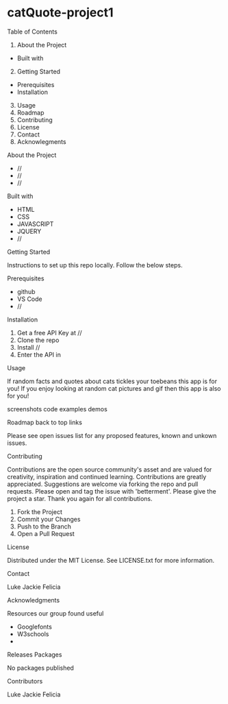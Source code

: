 # catQuote-project1

Table of Contents
1. About the Project
* Built with
2. Getting Started
* Prerequisites
* Installation
3. Usage
4. Roadmap
5. Contributing
6. License
7. Contact
8. Acknowlegments

About the Project

* //
* //
* //


Built with

* HTML
* CSS
* JAVASCRIPT
* JQUERY
* //

Getting Started

Instructions to set up this repo locally. Follow the below steps.

Prerequisites

* github
* VS Code
* //

Installation

1. Get a free API Key at //
2. Clone the repo
3. Install //
4. Enter the API in 

Usage

If random facts and quotes about cats tickles your toebeans this app is for you! If you enjoy looking at random cat pictures and gif then this app is also for you! 

screenshots
code examples
demos


Roadmap
back to top links

Please see open issues list for any proposed features, known and unkown issues.

Contributing

Contributions are the open source community's asset and are valued for creativity, inspiration and continued learning. Contributions are greatly appreciated.
Suggestions are welcome via forking the repo and pull requests. Please open and tag the issue with 'betterment'. Please give the project a star. Thank you again for all contributions.
1. Fork the Project
2. Commit your Changes
4. Push to the Branch
5. Open a Pull Request

License

Distributed under the MIT License. See LICENSE.txt for more information.

Contact

Luke 
Jackie 
Felicia 


Acknowledgments

Resources our group found useful
* Googlefonts
* W3schools
*

Releases
Packages

No packages published

Contributors

Luke
Jackie
Felicia


